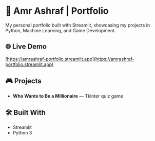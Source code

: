# 🧠 Amr Ashraf | Portfolio

My personal portfolio built with Streamlit, showcasing my projects in Python, Machine Learning, and Game Development.

## 🌐 Live Demo
[https://amrashraf-portfolio.streamlit.app](https://amrashraf-portfolio.streamlit.app)

## 🎮 Projects
- **Who Wants to Be a Millionaire** — Tkinter quiz game

## 🛠️ Built With
- Streamlit
- Python 3
